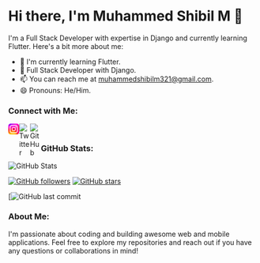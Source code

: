 # Hi there, I'm Muhammed Shibil M 👋

I'm a Full Stack Developer with expertise in Django and currently learning Flutter. Here's a bit more about me:

- 🌱 I'm currently learning Flutter.
- 💼 Full Stack Developer with Django.
- 📫 You can reach me at [muhammedshibilm321@gmail.com](mailto:muhammedshibilm321@gmail.com).
- 😄 Pronouns: He/Him.

### Connect with Me:

[<img align="left" alt="LinkedIn" width="22px" src="Instagram.png" />](https://www.linkedin.com/in/muhammed-shibil-m-243381229)
[<img align="left" alt="Twitter" width="22px" src="https://raw.githubusercontent.com/iconic/open-iconic/master/svg/twitter.svg" />](https://twitter.com/muhammedshibilm_)
[<img align="left" alt="GitHub" width="22px" src="https://raw.githubusercontent.com/iconic/open-iconic/master/svg/github.svg" />](https://github.com/muhammedshibilm)

<br />

### GitHub Stats:

![GitHub Stats](https://github-readme-stats.vercel.app/api?username=muhammedshibilm&show_icons=true&theme=radical)

[![GitHub followers](https://img.shields.io/github/followers/muhammedshibilm?label=Followers&logo=github&style=social)](https://github.com/muhammedshibilm)
[![GitHub stars](https://img.shields.io/github/stars/muhammedshibilm?logo=github)](https://github.com/muhammedshibilm)

[![GitHub last commit](https://img.shields.io/github/commits-since/muhammedshibilm/{version}.svg)
### About Me:

I'm passionate about coding and building awesome web and mobile applications. Feel free to explore my repositories and reach out if you have any questions or collaborations in mind!
